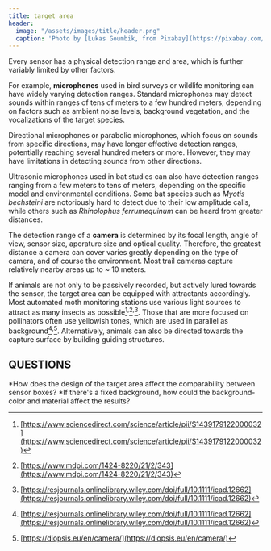 ```yaml
---
title: target area
header:
  image: "/assets/images/title/header.png"
  caption: 'Photo by [Lukas Goumbik, from Pixabay](https://pixabay.com/de/users/goumbik-3752482/?utm_source=link-attribution&utm_medium=referral&utm_campaign=image&utm_content=2055522){:target="_blank"}'
---
```


Every sensor has a physical detection range and area, which is further variably limited by other factors. 

For example, **microphones** used in bird surveys or wildlife monitoring can have widely varying detection ranges. Standard microphones may detect sounds within ranges of tens of meters to a few hundred meters, depending on factors such as ambient noise levels, background vegetation, and the vocalizations of the target species.

Directional microphones or parabolic microphones, which focus on sounds from specific directions, may have longer effective detection ranges, potentially reaching several hundred meters or more. However, they may have limitations in detecting sounds from other directions.

Ultrasonic microphones used in bat studies can also have detection ranges ranging from a few meters to tens of meters, depending on the specific model and environmental conditions. Some bat species such as *Myotis bechsteini* are notoriously hard to detect due to their low amplitude calls, while others such as *Rhinolophus ferrumequinum* can be heard from greater distances.

The detection range of a **camera** is determined by its focal length, angle of view, sensor size, aperature size and optical quality.  Therefore, the greatest distance a camera can cover varies greatly depending on the type of camera, and of course the environment. Most trail cameras capture relatively nearby areas up to ~ 10 meters.

If animals are not only to be passively recorded, but actively lured towards the sensor, the target area can be equipped with attractants accordingly. Most automated moth monitoring stations use various light sources to attract as many insects as possible[^1]<sup>,</sup>[^2]<sup>,</sup>[^3]. Those that are more focused on pollinators often use yellowish tones, which are used in parallel as background[^3]<sup>,</sup>[^4]. Alternatively, animals can also be directed towards the capture surface by building guiding structures.

## QUESTIONS ##
*How does the design of the target area affect the comparability between sensor boxes? 
*If there's a fixed background, how could the background-color and material affect the results?

[^1]:[https://www.sciencedirect.com/science/article/pii/S1439179122000032](https://www.sciencedirect.com/science/article/pii/S1439179122000032)
[^2]:[https://www.mdpi.com/1424-8220/21/2/343](https://www.mdpi.com/1424-8220/21/2/343)
[^3]:[https://resjournals.onlinelibrary.wiley.com/doi/full/10.1111/icad.12662](https://resjournals.onlinelibrary.wiley.com/doi/full/10.1111/icad.12662)
[^4]:[https://diopsis.eu/en/camera/](https://diopsis.eu/en/camera/)
[^5]:[https://maxsitt.github.io/insect-detect-docs/](https://maxsitt.github.io/insect-detect-docs/)